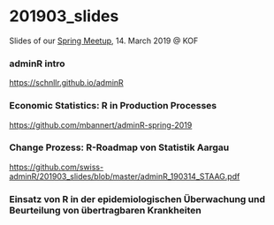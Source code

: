# 201903_slides
Slides of our [Spring Meetup](https://www.meetup.com/de-DE/adminR/events/258383370/), 14. March 2019 @ KOF

### adminR intro
https://schnllr.github.io/adminR

### Economic Statistics: R in Production Processes
https://github.com/mbannert/adminR-spring-2019

### Change Prozess: R-Roadmap von Statistik Aargau
https://github.com/swiss-adminR/201903_slides/blob/master/adminR_190314_STAAG.pdf

### Einsatz von R in der epidemiologischen Überwachung und Beurteilung von übertragbaren Krankheiten
